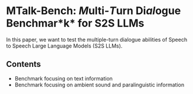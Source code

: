 # M​T​alk​-​Bench: *M*​ulti-*​T*​urn Di​*al*​ogue Benchmar*​k* for S2S LLMs


In this paper, we want to test the multiple-turn dialogue abilities of Speech to Speech Large Language Models (S2S LLMs). 

## Contents
- Benchmark focusing on text information
- Benchmark focusing on ambient sound and paralinguistic information
